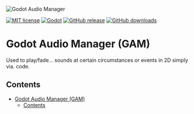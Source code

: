![Godot Audio Manager](https://github.com/MathewHDYT/Godot-Audio-Manager-GAM/blob/main/logo.png/)

[![MIT license](https://img.shields.io/badge/License-MIT-yellow.svg?style=flat-square)](https://lbesson.mit-license.org/)
[![Godot](https://img.shields.io/badge/Godot-2%2B-green.svg?style=flat-square)](https://docs.godotengine.org/en/stable/index.html)
[![GitHub release](https://img.shields.io/github/release/MathewHDYT/Unity-Pool-Manager-UPM/all.svg?style=flat-square)](https://github.com/MathewHDYT/Godot-Audio-Manager-GAM/releases/)
[![GitHub downloads](https://img.shields.io/github/downloads/MathewHDYT/Unity-Pool-Manager-UPM/all.svg?style=flat-square)](https://github.com/MathewHDYT/Godot-Audio-Manager-GAM/releases/)

# Godot Audio Manager (GAM)
Used to play/fade... sounds at certain circumstances or events in 2D simply via. code.

## Contents
- [Godot Audio Manager (GAM)](#godot-audio-manager-gam)
  - [Contents](#contents)
